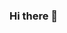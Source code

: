 ### Hi there 👋

<!--
**haitong-xu/haitong-xu** is a ✨ _special_ ✨ repository because its `README.md` (this file) appears on your GitHub profile.

Here are some ideas to get you started:

###- 🔭 I’m currently working on something cool
- 🌱 I’m currently learning with help from docs.github.com
- 👯 I’m interested in learning science.
- 🤔 My favorite hobby is learning
-->
